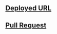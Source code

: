 ## [Deployed URL](https://rawnaqaburumman.github.io/snakes-cafe/ )

## [Pull Request](https://github.com/Rawnaqaburumman/madlib-cli/pull/1)
